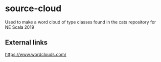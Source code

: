 # source-cloud

Used to make a word cloud of type classes found in the cats repository for NE Scala 2019

## External links

https://www.wordclouds.com/
